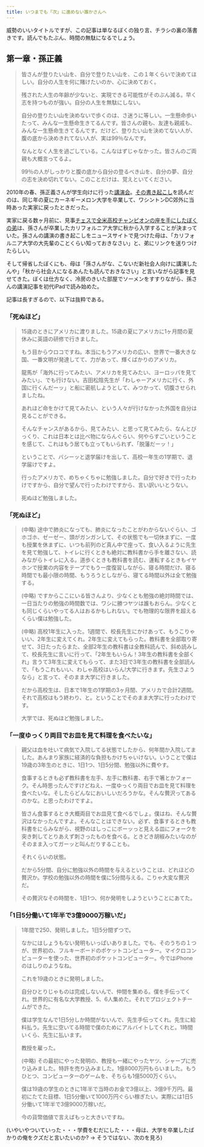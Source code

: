 ```yaml
---
title: いつまでも「次」に進めない誰かさんへ
---
```


威勢のいいタイトルですが、この記事は単なるぼくの独り言、チラシの裏の落書きです。読んでもたぶん、時間の無駄になるでしょう。

## 第一章・孫正義

> 皆さんが登りたい山を、自分で登りたい山を、この１年くらいで決めてほしい。自分の人生を何に賭けたいのか、心に決めておく。
>
> 残された人生の年齢が少ないと、実現できる可能性がそのぶん減る。早く志を持つものが強い。自分の人生を無駄にしない。
>
> 自分の登りたい山を決めないで歩くのは、さ迷うに等しい。一生懸命歩いたって、みんな一生懸命生きてるんです。皆さんの親も、友達も親戚も、みんな一生懸命生きてるんです。だけど、登りたい山を決めてない人が、腹の底から決めきれてない人が、実は99％なんです。
>
> なんとなく人生を過ごしている。こんなはずじゃなかった。皆さんのご両親も大概言ってるよ。
>
> 99％の人がしっかりと腹の底から自分の登るべき山を、自分の夢、自分の志を決め切れてない。このことだけは、覚えといてください。

2010年の春、孫正義さんが学生向けに行った[講演会](http://www.softbank.jp/corp/about/message/2010/20100416_01/)。[その書き起こし](http://tuiken.jp/archives/1792753.html)を読んだのは、同じ年の夏にカーネギーメロン大学を卒業して、ワシントンDC郊外に当時あった実家に戻ったときだった。

実家に戻る数ヶ月前に、見事[チェスで全米高校チャンピオンの座を手にしたぼくの弟](https://ja.wikipedia.org/wiki/%E4%B8%8A%E6%9D%89%E6%99%8B%E4%BD%9C)は、孫さんが卒業したカリフォルニア大学に秋から入学することが決まっていた。孫さんの講演の書き起こしをニュースサイトで見つけた母は、「カリフォルニア大学の大先輩のことくらい知っておきなさい」と、弟にリンクを送りつけたらしい。

そして帰省したぼくにも、母は「孫さんがな、こないだ新社会人向けに講演したんや」「秋から社会人になるあんたも読んでおきなさい」と言いながら記事を見せてきた。ぼくは仕方なく、冷房のきいた部屋でソーメンをすすりながら、孫さんの講演記事を初代iPadで読み始めた。

記事は長すぎるので、以下は抜粋である。

### 「死ぬほど」

> 15歳のときにアメリカに渡りました。15歳の夏にアメリカに1ヶ月間の夏休みに英語の研修で行きました。
>
> もう目からウロコですね。本当にもうアメリカの広い、世界で一番大きな国、一番文明が発達してて、力があって、輝くばかりのアメリカ。
>
> 龍馬が「海外に行ってみたい、アメリカを見てみたい、ヨーロッパを見てみたい」、でも行けない。吉田松陰先生が「わしゃーアメリカに行く、外国に行くんだーッ」と船に密航しようとして、みつかって、切腹させられましたね。
>
> あれほど命をかけて見てみたい、という人々が行けなかった外国を自分は見ることができる。
>
> そんなチャンスがあるから、見てみたい、と思って見てみたら、なんとびっくり、これは日本とは比べ物にならんぐらい、何やらすごいということを感じて、これはもう居ても立ってもいられず、「脱藩だーッ！」
>
> ということで、バシーッと退学届けを出して、高校一年生の1学期で、退学届けですよ。
>
> 行ったアメリカで、めちゃくちゃに勉強しました。自分で好きで行ったわけですから、自分で望んで行ったわけですから、言い訳いいとうない。
>
> 死ぬほど勉強しました。

### 「死ぬほど」

> (中略) 途中で肺炎になっても、肺炎になったことがわからないぐらい、ゴホゴホ、ゼーゼー、頭がガンガンして、その状態でも一切休まずに、一度も授業を休まずに、いつも前列のど真ん中で座って、食い入るように先生を見て勉強して、トイレに行くときも絶対に教科書から手を離さない、読みながらトイレに入る。道歩くときも教科書を読む、運転するときもイヤホンで授業の内容をテープでもう一度復習しながら、寝る時間だけ、寝る時間でも最小限の時間、もうろうとしながら、寝てる時間以外は全て勉強する。
>
> (中略) ですからここにいる皆さんより、少なくとも勉強の絶対時間では、一日当たりの勉強の時間数では、ワシに勝つヤツは誰もおらん。少なくとも同じくらいやってる人はおるかもしれない。でも物理的な限界を超えるくらい僕は勉強した。
>
> (中略) 高校1年生に入った。1週間で、校長先生にかけあって、もうこりゃいい、2年生に変えてくれ。2年生に変えてもらった。教科書を全部取り寄せて、3日たったらまた、全部2年生の教科書は全教科読んで、斜め読みして、校長先生に言いに行って、「2年生もいらん！3年生の教科書を全部くれ」言うて3年生に変えてもらって、また3日で3年生の教科書を全部読んで、「もうこれもいい、わしゃ高校はいらん!大学に行きます。先生さようなら」と言って、そのまま大学に行きました。
>
> だから高校生は、日本で1年生の1学期の3ヶ月間、アメリカで合計2週間。それで高校はもう終わり、と。ということでそのまま大学に行ったわけです。
>
> 大学では、死ぬほど勉強しました。

### 「一度ゆっくり両目でお皿を見て料理を食べたいな」

> 親父は血を吐いて病気で入院してる状態でしたから、何年間か入院してました。あんまり家族に経済的な負担もかけちゃいけない。いうことで僕は19歳の3年生のときに、1日1つ、1日5分間、勉強以外に費やす。
>
> 食事するときも必ず教科書を左手、左手に教科書、右手で箸とかフォーク。そん時思ったんですけどねえ、一度ゆっくり両目でお皿を見て料理を食べたいな。そしたらどんなにおいしいだろうかな。そんな贅沢ってあるのかな。と思ったわけですよ。
>
> 皆さん食事するとき大概両目でお皿見て食べるでしょ。僕はね、そんな贅沢はなかったんですよ。そんなことはできない。必ず、食事するときも教科書をにらみながら、視野のはしっこにボーッっと見える皿にフォークを突き刺してとりあえず刺さったものを食べる。ときどき胡椒みたいなのがそのまま入ってガーッと叫んだりすることも。
>
> それくらいの状態。
>
> だから5分間、自分に勉強以外の時間を与えるということは、どれほどの贅沢か。学校の勉強以外の時間を僕に5分間与える。こりゃ大変な贅沢だ。
>
> その贅沢なその時間を、1日1つ、何か発明をしようということにあてた。

### 「1日5分働いて1年半で3億9000万稼いだ」

> 1年間で250、発明しました。1日5分間ずつで。
>
> なかにはしょうもない発明もいっぱいありました。でも、そのうちの１つが、世界初の、フルキーボードのポケットコンピューター。マイクロコンピューターを使った、世界初のポケットコンピューター。今ではiPhoneのはしりのようなね。
>
> これを19歳のときに発明しました。
>
> 自分ひとりじゃものは完成しないんで、仲間を集める。僕を手伝ってくれ。世界的に有名な大学教授、5、6人集めた。それでプロジェクトチームができた。
>
> 僕は学生なんで1日5分しか時間がないんで、先生手伝ってくれ。先生に給料払う。先生に空いてる時間で僕のためにアルバイトしてくれと。1時間いくら、先生に払います。
>
> 教授を雇った。
>
> (中略) その最初にやった発明の、教授も一緒にやったヤツ、シャープに売り込みました。特許を売り込みました。1億8000万円もらいました。もうひとつ、コンピューターのゲームを、そちらも1億5000万くらい。
>
> 僕は19歳の学生のときに1年半で当時のお金で3億以上、3億9千万円。最初にたてた目標、1日5分働いて1000万円ぐらい稼ぎたい。実際には1日5分働いて1年半で3億9000万稼いだ。
>
> 今の貨幣価値で言えばもっと大きいですね。

(いやいやついていった・・・学費をむだにした・・・母は、大学を卒業したばかりの俺をクズだと言いたいのか? → そうではない、次のを見ろ)
